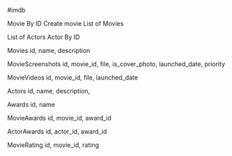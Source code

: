 #imdb

Movie By ID
Create movie
List of Movies

List of Actors
Actor By ID


Movies
id, name, description

MovieScreenshots
id, movie_id, file, is_cover_photo, launched_date, priority

MovieVideos
id, movie_id, file, launched_date

Actors
id, name, description, 

Awards
id, name

MovieAwards
id, movie_id, award_id

ActorAwards
id, actor_id, award_id

MovieRating
id, movie_id, rating